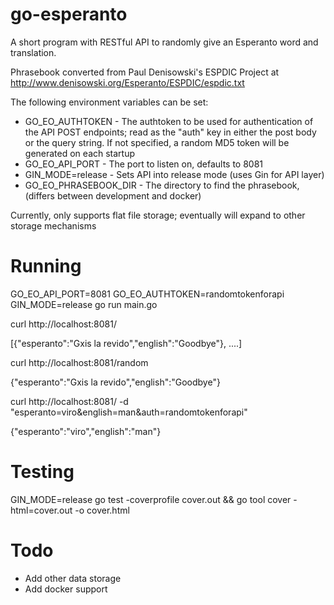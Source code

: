 # go-esperanto
A short program with RESTful API to randomly give an Esperanto word and translation.

Phrasebook converted from Paul Denisowski's ESPDIC Project at http://www.denisowski.org/Esperanto/ESPDIC/espdic.txt


The following environment variables can be set:
- GO_EO_AUTHTOKEN - The authtoken to be used for authentication of the API POST endpoints; read as the "auth" key in either the
post body or the query string. If not specified, a random MD5 token will be generated on each startup
- GO_EO_API_PORT - The port to listen on, defaults to 8081
- GIN_MODE=release - Sets API into release mode (uses Gin for API layer)
- GO_EO_PHRASEBOOK_DIR - The directory to find the phrasebook, (differs between development and docker)

Currently, only supports flat file storage; eventually will expand to other storage mechanisms

# Running
GO_EO_API_PORT=8081 GO_EO_AUTHTOKEN=randomtokenforapi GIN_MODE=release go run main.go

curl http://localhost:8081/

[{"esperanto":"Gxis la revido","english":"Goodbye"}, ....] 

curl http://localhost:8081/random

{"esperanto":"Gxis la revido","english":"Goodbye"}

curl http://localhost:8081/ -d "esperanto=viro&english=man&auth=randomtokenforapi"

{"esperanto":"viro","english":"man"}

# Testing
GIN_MODE=release go test -coverprofile cover.out && go tool cover -html=cover.out -o cover.html

# Todo
- Add other data storage
- Add docker support
